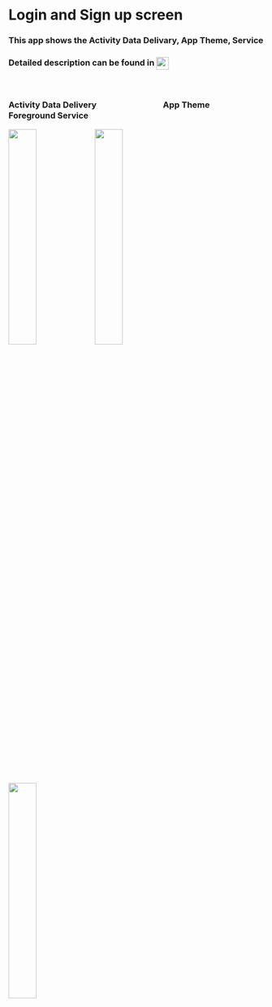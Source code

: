 # Login and Sign up screen
<h3> This app shows the Activity Data Delivary, App Theme, Service </h3>
<h3> Detailed description can be found in  <a href="https://ordem.notion.site/41636d9604ea40398bbbc9c7fea14836"> <img height="25" align=absmiddle src="https://img.shields.io/badge/Notion-%23000000.svg?style=for-the-badge&logo=notion&logoColor=white" alt="ordem-yoo" /></a>
</h3>
<br>
<h3> Activity Data Delivery　　　　　　　　App Theme　　　　　　　　　　　　Foreground Service</h3>
<div>
<img src="https://s3.us-west-2.amazonaws.com/secure.notion-static.com/344888cd-114e-4b53-a277-33d388981369/ezgif-2-27605a0533.gif?X-Amz-Algorithm=AWS4-HMAC-SHA256&X-Amz-Content-Sha256=UNSIGNED-PAYLOAD&X-Amz-Credential=AKIAT73L2G45EIPT3X45%2F20220927%2Fus-west-2%2Fs3%2Faws4_request&X-Amz-Date=20220927T132646Z&X-Amz-Expires=86400&X-Amz-Signature=76408d20e0fa51c3cc4b07bb966013f82a92ede0ddcba502b01fd9020e0ff34c&X-Amz-SignedHeaders=host&response-content-disposition=filename%20%3D%22ezgif-2-27605a0533.gif%22&x-id=GetObject" width="33%">
<img src="https://s3.us-west-2.amazonaws.com/secure.notion-static.com/595d651a-9624-4099-aa6f-b17ea669a91a/ezgif-2-00b04c39bc.gif?X-Amz-Algorithm=AWS4-HMAC-SHA256&X-Amz-Content-Sha256=UNSIGNED-PAYLOAD&X-Amz-Credential=AKIAT73L2G45EIPT3X45%2F20220927%2Fus-west-2%2Fs3%2Faws4_request&X-Amz-Date=20220927T132801Z&X-Amz-Expires=86400&X-Amz-Signature=cbb09991b981ea89617eace84a7171244a7238d4e2c3bb977e71ff20fbe328bd&X-Amz-SignedHeaders=host&response-content-disposition=filename%20%3D%22ezgif-2-00b04c39bc.gif%22&x-id=GetObject" width="33%">
<img src="https://s3.us-west-2.amazonaws.com/secure.notion-static.com/10a9ccc6-eb44-4b53-98e6-dee7a1824c3e/ezgif-5-fbb325baa3.gif?X-Amz-Algorithm=AWS4-HMAC-SHA256&X-Amz-Content-Sha256=UNSIGNED-PAYLOAD&X-Amz-Credential=AKIAT73L2G45EIPT3X45%2F20220927%2Fus-west-2%2Fs3%2Faws4_request&X-Amz-Date=20220927T132001Z&X-Amz-Expires=86400&X-Amz-Signature=8d5a7b7c0ae96dceee125bad3b16745f5e06512d0e04195a691c129ceafa5777&X-Amz-SignedHeaders=host&response-content-disposition=filename%20%3D%22ezgif-5-fbb325baa3.gif%22&x-id=GetObject" width="33%">
</div>